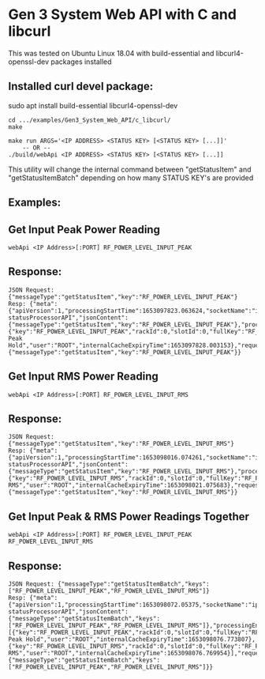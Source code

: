 Gen 3 System Web API with C and libcurl
=

This was tested on Ubuntu Linux 18.04 with build-essential and libcurl4-openssl-dev packages installed

Installed curl devel package:
-
sudo apt install build-essential libcurl4-openssl-dev

```
cd .../examples/Gen3_System_Web_API/c_libcurl/
make

make run ARGS='<IP ADDRESS> <STATUS KEY> [<STATUS KEY> [...]]'
    -- OR --
./build/webApi <IP ADDRESS> <STATUS KEY> [<STATUS KEY> [...]]
```

This utility will change the internal command between "getStatusItem" and "getStatusItemBatch" depending on how many STATUS KEY's are provided

Examples:
-

Get Input Peak Power Reading
-
```
webApi <IP Address>[:PORT] RF_POWER_LEVEL_INPUT_PEAK
```
Response:
-
```
JSON Request: {"messageType":"getStatusItem","key":"RF_POWER_LEVEL_INPUT_PEAK"}
Resp: {"meta":{"apiVersion":1,"processingStartTime":1653097823.063624,"socketName":"ipc:\/\/\/tmp\/root-statusProcessorAPI","jsonContent":{"messageType":"getStatusItem","key":"RF_POWER_LEVEL_INPUT_PEAK"},"processingEndTime":1653097823.066405,"processingTimeMilliseconds":2.781},"messageType":"commandComplete","result":"success","resultPayload":{"key":"RF_POWER_LEVEL_INPUT_PEAK","rackId":0,"slotId":0,"fullKey":"RF_POWER_LEVEL_INPUT_PEAK|RACK:0|SLOT:0","value":-0.01,"units":"dBm","timeoutMs":5000,"label":"Input Peak Hold","user":"ROOT","internalCacheExpiryTime":1653097828.003153},"request":{"messageType":"getStatusItem","key":"RF_POWER_LEVEL_INPUT_PEAK"}}
```

Get Input RMS Power Reading
-
```
webApi <IP Address>[:PORT] RF_POWER_LEVEL_INPUT_RMS
```
Response:
-
```
JSON Request: {"messageType":"getStatusItem","key":"RF_POWER_LEVEL_INPUT_RMS"}
Resp: {"meta":{"apiVersion":1,"processingStartTime":1653098016.074261,"socketName":"ipc:\/\/\/tmp\/root-statusProcessorAPI","jsonContent":{"messageType":"getStatusItem","key":"RF_POWER_LEVEL_INPUT_RMS"},"processingEndTime":1653098016.078321,"processingTimeMilliseconds":4.06},"messageType":"commandComplete","result":"success","resultPayload":{"key":"RF_POWER_LEVEL_INPUT_RMS","rackId":0,"slotId":0,"fullKey":"RF_POWER_LEVEL_INPUT_RMS|RACK:0|SLOT:0","value":-70,"units":"dBm","timeoutMs":5000,"label":"Input RMS","user":"ROOT","internalCacheExpiryTime":1653098021.075683},"request":{"messageType":"getStatusItem","key":"RF_POWER_LEVEL_INPUT_RMS"}}
```

Get Input Peak & RMS Power Readings Together
-
```
webApi <IP Address>[:PORT] RF_POWER_LEVEL_INPUT_PEAK RF_POWER_LEVEL_INPUT_RMS
```
Response:
-
```
JSON Request: {"messageType":"getStatusItemBatch","keys":["RF_POWER_LEVEL_INPUT_PEAK","RF_POWER_LEVEL_INPUT_RMS"]}
Resp: {"meta":{"apiVersion":1,"processingStartTime":1653098072.05375,"socketName":"ipc:\/\/\/tmp\/root-statusProcessorAPI","jsonContent":{"messageType":"getStatusItemBatch","keys":["RF_POWER_LEVEL_INPUT_PEAK","RF_POWER_LEVEL_INPUT_RMS"]},"processingEndTime":1653098072.056452,"processingTimeMilliseconds":2.702},"messageType":"commandComplete","result":"success","resultPayload":[{"key":"RF_POWER_LEVEL_INPUT_PEAK","rackId":0,"slotId":0,"fullKey":"RF_POWER_LEVEL_INPUT_PEAK|RACK:0|SLOT:0","value":-0.03,"units":"dBm","timeoutMs":5000,"label":"Input Peak Hold","user":"ROOT","internalCacheExpiryTime":1653098076.773807},{"key":"RF_POWER_LEVEL_INPUT_RMS","rackId":0,"slotId":0,"fullKey":"RF_POWER_LEVEL_INPUT_RMS|RACK:0|SLOT:0","value":-15.64,"units":"dBm","timeoutMs":5000,"label":"Input RMS","user":"ROOT","internalCacheExpiryTime":1653098076.769954}],"request":{"messageType":"getStatusItemBatch","keys":["RF_POWER_LEVEL_INPUT_PEAK","RF_POWER_LEVEL_INPUT_RMS"]}}
```

